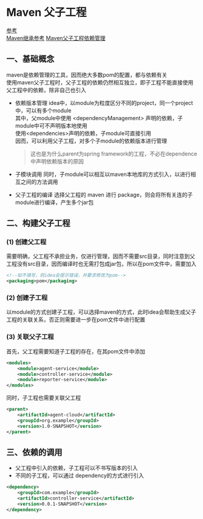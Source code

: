 # Maven 父子工程
[参考](https://blog.csdn.net/a1103313049/article/details/107221812)  
[Maven继承参考](https://blog.csdn.net/qq_32224047/article/details/107416990)
[Maven父子工程依赖管理](https://www.cnblogs.com/alice-cj/p/11442228.html)
## 一、基础概念  
maven是依赖管理的工具，因而绝大多数pom的配置，都与依赖有关  
使用maven父子工程时，父子工程的依赖仍然相互独立，即子工程不能直接使用父工程中的依赖，除非自己也引入

- 依赖版本管理
idea中，以module为粒度区分不同的project，同一个project中，可以有多个module  
其中，父module中使用 \<dependencyManagement\> 声明的依赖，子module中可不声明版本地使用  
使用\<dependencies\>声明的依赖，子module可直接引用  
因而，可以利用父子工程，对多个子module的依赖版本进行管理 
   > 这也是为什么parent为spring framework的工程，不必在dependence中声明依赖版本的原因

- 子模块调用
同时，子module可以相互以maven本地库的方式引入，以进行相互之间的方法调用

- 父子工程的编译
选择父工程的 maven 进行 package，则会将所有关连的子module进行编译，产生多个jar包

## 二、构建父子工程
### (1) 创建父工程  
需要明确，父工程不承担业务，仅进行管理，因而不需要src目录，同时注意到父工程没有src目录，因而编译时也无需打包成jar包，所以在pom文件中，需要加入
```xml
<!--如不填写，则idea会提示错误，并要求修改为pom-->
<packaging>pom</packaging>
```

### (2) 创建子工程
以module的方式创建子工程，可以选择maven的方式，此时idea会帮助生成父子工程的关联关系，否正则需要进一步在pom文件中进行配置

### (3) 关联父子工程  
首先，父工程需要知道子工程的存在，在其pom文件中添加
```xml
<modules>
    <module>agent-service</module>
    <module>controller-service</module>
    <module>reporter-service</module>
</modules>
```

同时，子工程也需要关联父工程
```xml
<parent>
    <artifactId>agent-cloud</artifactId>
    <groupId>org.example</groupId>
    <version>1.0-SNAPSHOT</version>
</parent>
```

## 三、依赖的调用  
- 父工程中引入的依赖，子工程可以不书写版本的引入  
- 不同的子工程，可以通过 dependency的方式进行引入
```xml
<dependency>
    <groupId>com.example</groupId>
    <artifactId>controller-service</artifactId>
    <version>0.0.1-SNAPSHOT</version>
</dependency>
```